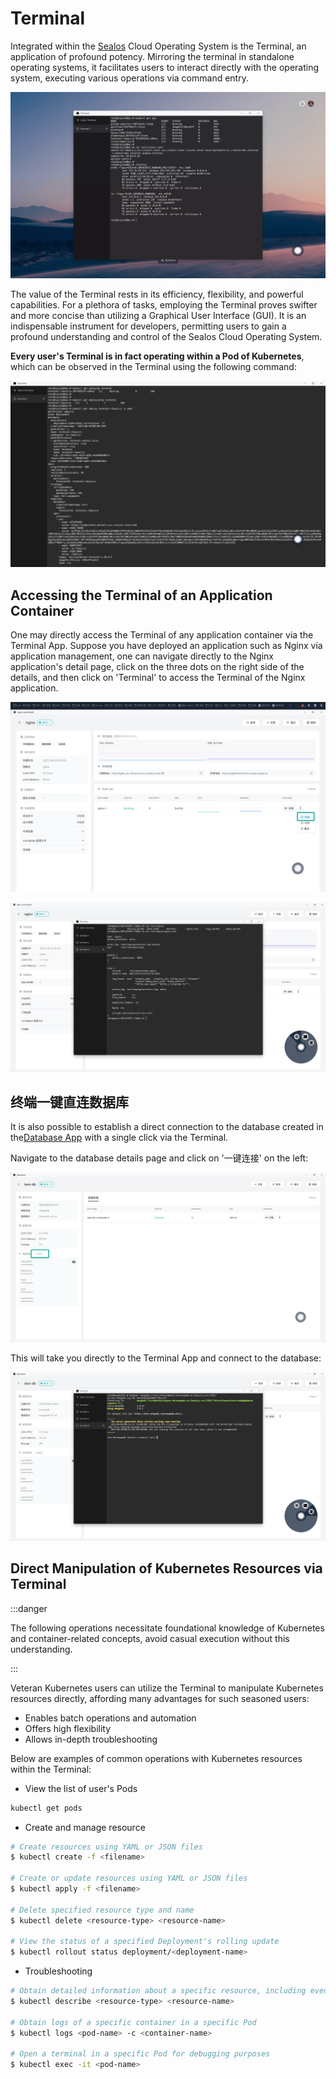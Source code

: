 # Terminal

Integrated within the [Sealos](https://cloud.sealos.io) Cloud Operating System is the Terminal, an application of
profound potency. Mirroring the terminal in standalone operating systems, it facilitates users to interact directly with
the operating system, executing various operations via command entry.

![](images/terminal.webp)

The value of the Terminal rests in its efficiency, flexibility, and powerful capabilities. For a plethora of tasks,
employing the Terminal proves swifter and more concise than utilizing a Graphical User Interface (GUI). It is an
indispensable instrument for developers, permitting users to gain a profound understanding and control of the Sealos
Cloud Operating System.

**Every user's Terminal is in fact operating within a Pod of Kubernetes**, which can be observed in the Terminal using
the following command:

![](images/terminal-pod.png)

## Accessing the Terminal of an Application Container

One may directly access the Terminal of any application container via the Terminal App. Suppose you have deployed an
application such as Nginx via application management, one can navigate directly to the Nginx application's detail page,
click on the three dots on the right side of the details, and then click on 'Terminal' to access the Terminal of the
Nginx application.

![](images/nginx-terminal.png)

![](images/nginx-terminal-1.png)

## 终端一键直连数据库

It is also possible to establish a direct connection to the database created in
the[Database App](../dbprovider/dbprovider.md) with a single click via the Terminal.

Navigate to the database details page and click on '一键连接' on the left:

![](images/database-terminal.png)

This will take you directly to the Terminal App and connect to the database:

![](images/database-terminal-1.png)

## Direct Manipulation of Kubernetes Resources via Terminal

:::danger

The following operations necessitate foundational knowledge of Kubernetes and container-related concepts, avoid casual
execution without this understanding.

:::

Veteran Kubernetes users can utilize the Terminal to manipulate Kubernetes resources directly, affording many advantages
for such seasoned users:

+ Enables batch operations and automation
+ Offers high flexibility
+ Allows in-depth troubleshooting

Below are examples of common operations with Kubernetes resources within the Terminal:

+ View the list of user's Pods

```bash
kubectl get pods
```

+ Create and manage resource

```bash
# Create resources using YAML or JSON files
$ kubectl create -f <filename>

# Create or update resources using YAML or JSON files
$ kubectl apply -f <filename>

# Delete specified resource type and name
$ kubectl delete <resource-type> <resource-name>

# View the status of a specified Deployment's rolling update
$ kubectl rollout status deployment/<deployment-name>
```

+ Troubleshooting

```bash
# Obtain detailed information about a specific resource, including events and status
$ kubectl describe <resource-type> <resource-name>

# Obtain logs of a specific container in a specific Pod
$ kubectl logs <pod-name> -c <container-name>

# Open a terminal in a specific Pod for debugging purposes
$ kubectl exec -it <pod-name>
```